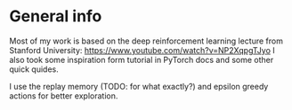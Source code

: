 # General info

Most of my work is based on the deep reinforcement learning lecture from Stanford University: https://www.youtube.com/watch?v=NP2XqpgTJyo
I also took some inspiration form tutorial in PyTorch docs and some other quick quides.

I use the replay memory (TODO: for what exactly?) and epsilon greedy actions for better exploration.

